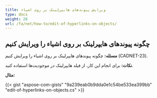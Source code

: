 ```yaml
---
title: ویرایش پیوندهای هایپرلینک بر روی اشیاء 
type: docs
weight: 28
url: /fa/net/how-to/edit-of-hyperlinks-on-objects/
---
```


## **چگونه پیوندهای هایپرلینک بر روی اشیاء را ویرایش کنیم**

**مسئله:** چگونه پیوندهای هایپرلینک بر روی اشیاء را ویرایش کنیم (CADNET-23).

**نکات:** برای انجام این کار، از فیلد هایپرلینک در موجودیت‌ها استفاده کنید.

**مثال:**

{{< gist "aspose-com-gists" "9a239eab0b9dda0e1c54be533ea399bb" "edit-of-hyperlinks-on-objects.cs" >}}
